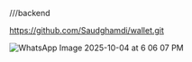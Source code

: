 ///backend

https://github.com/Saudghamdi/wallet.git 



![WhatsApp Image 2025-10-04 at 6 06 07 PM](https://github.com/user-attachments/assets/99455ed6-4ae3-42b8-9156-9b9e5aed6bbc)

